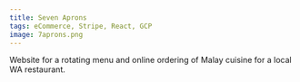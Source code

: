 ```yaml
---
title: Seven Aprons
tags: eCommerce, Stripe, React, GCP
image: 7aprons.png
---
```


Website for a rotating menu and online ordering of Malay cuisine for a local WA restaurant.
